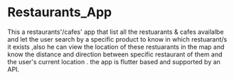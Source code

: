 # Restaurants_App
This a restaurants'/cafes' app that list all the restuarants & cafes availalbe and let the user search by a specific product to know in which restuarant/s it exists ,also he can view the location of these restuarants in the map and know the distance and direction between specific restaurant of them and the user's current location . the app is flutter based and supported by an API.
